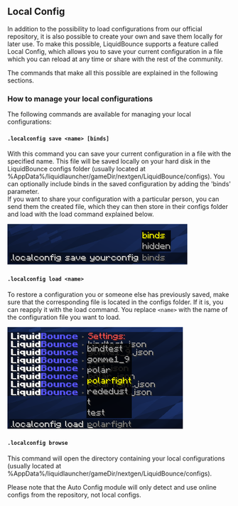 ## Local Config
In addition to the possibility to load configurations from our official repository, it is also possible to create your own and save them locally for later use. To make this possible, LiquidBounce supports a feature called Local Config, which allows you to save your current configuration in a file which you can reload at any time or share with the rest of the community.

The commands that make all this possible are explained in the following sections.

### How to manage your local configurations
The following commands are available for managing your local configurations:

#### `.localconfig save <name> [binds]`
With this command you can save your current configuration in a file with the specified name. This file will be saved locally on your hard disk in the LiquidBounce configs folder (usually located at %AppData%/liquidlauncher/gameDir/nextgen/LiquidBounce/configs). You can optionally include binds in the saved configuration by adding the 'binds' parameter.<br>
If you want to share your configuration with a particular person, you can send them the created file, which they can then store in their configs folder and load with the load command explained below.

![LocalConfig Save](/images/localconfig-save.png)

#### `.localconfig load <name>`
To restore a configuration you or someone else has previously saved, make sure that the corresponding file is located in the configs folder. If it is, you can reapply it with the load command. You replace `<name>` with the name of the configuration file you want to load.

![LocalConfig Load](/images/localconfig-load.png)

#### `.localconfig browse`
This command will open the directory containing your local configurations (usually located at %AppData%/liquidlauncher/gameDir/nextgen/LiquidBounce/configs).

Please note that the Auto Config module will only detect and use online configs from the repository, not local configs.